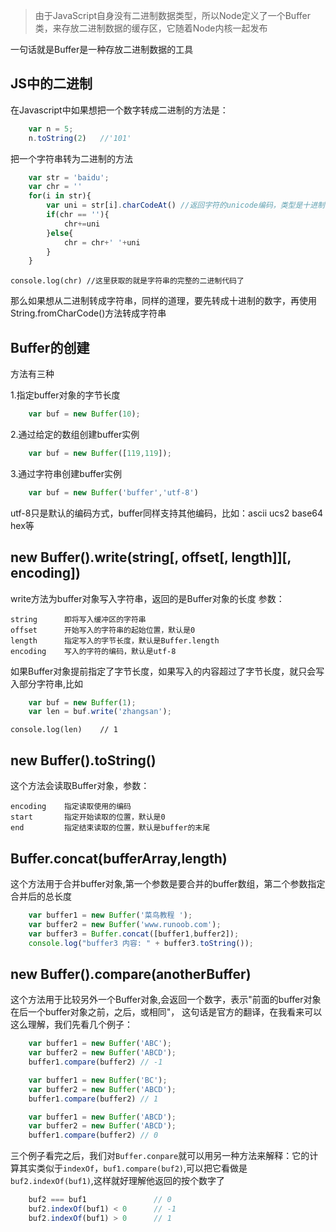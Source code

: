 >由于JavaScript自身没有二进制数据类型，所以Node定义了一个Buffer类，来存放二进制数据的缓存区，它随着Node内核一起发布

一句话就是Buffer是一种存放二进制数据的工具

JS中的二进制
-
在Javascript中如果想把一个数字转成二进制的方法是：
```js
    var n = 5;
    n.toString(2)   //'101'
```
把一个字符串转为二进制的方法
```js
    var str = 'baidu';
    var chr = ''
    for(i in str){
        var uni = str[i].charCodeAt() //返回字符的unicode编码，类型是十进制的数字
        if(chr == ''){
            chr+=uni
        }else{
            chr = chr+' '+uni
        }
    }
```
    console.log(chr) //这里获取的就是字符串的完整的二进制代码了
那么如果想从二进制转成字符串，同样的道理，要先转成十进制的数字，再使用String.fromCharCode()方法转成字符串

Buffer的创建
-
方法有三种

1.指定buffer对象的字节长度

```js
    var buf = new Buffer(10);
```
2.通过给定的数组创建buffer实例
    
```js
    var buf = new Buffer([119,119]);
```
3.通过字符串创建buffer实例
    
```js
    var buf = new Buffer('buffer','utf-8')
```
utf-8只是默认的编码方式，buffer同样支持其他编码，比如：ascii ucs2  base64 hex等

new Buffer().write(string[, offset[, length]][, encoding])
-
write方法为buffer对象写入字符串，返回的是Buffer对象的长度
参数：

    string      即将写入缓冲区的字符串
    offset      开始写入的字符串的起始位置，默认是0
    length      指定写入的字节长度，默认是Buffer.length
    encoding    写入的字符的编码，默认是utf-8
如果Buffer对象提前指定了字节长度，如果写入的内容超过了字节长度，就只会写入部分字符串,比如

```js
    var buf = new Buffer(1);
    var len = buf.write('zhangsan');
```
    console.log(len)    // 1


new Buffer().toString()
-
这个方法会读取Buffer对象，参数：

    encoding    指定读取使用的编码
    start       指定开始读取的位置，默认是0
    end         指定结束读取的位置，默认是buffer的末尾


Buffer.concat(bufferArray,length)
-
这个方法用于合并buffer对象,第一个参数是要合并的buffer数组，第二个参数指定合并后的总长度

```js
    var buffer1 = new Buffer('菜鸟教程 ');
    var buffer2 = new Buffer('www.runoob.com');
    var buffer3 = Buffer.concat([buffer1,buffer2]);
    console.log("buffer3 内容: " + buffer3.toString());
```

new Buffer().compare(anotherBuffer)
-
这个方法用于比较另外一个Buffer对象,会返回一个数字，表示"前面的buffer对象在后一个buffer对象之前，之后，或相同"， 这句话是官方的翻译，在我看来可以这么理解，我们先看几个例子：

```js
    var buffer1 = new Buffer('ABC');
    var buffer2 = new Buffer('ABCD');
    buffer1.compare(buffer2) // -1

    var buffer1 = new Buffer('BC');
    var buffer2 = new Buffer('ABCD');
    buffer1.compare(buffer2) // 1

    var buffer1 = new Buffer('ABCD');
    var buffer2 = new Buffer('ABCD');
    buffer1.compare(buffer2) // 0
```
三个例子看完之后，我们对`Buffer.conpare`就可以用另一种方法来解释：它的计算其实类似于`indexOf`，`buf1.compare(buf2)`,可以把它看做是`buf2.indexOf(buf1)`,这样就好理解他返回的按个数字了

```js
    buf2 === buf1               // 0
    buf2.indexOf(buf1) < 0      // -1
    buf2.indexOf(buf1) > 0      // 1
```
    